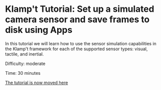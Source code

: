 # Klamp't Tutorial: Set up a simulated camera sensor and save frames to disk using Apps

In this tutorial we will learn how to use the sensor simulation capabilities in the Klamp't framework for each of the supported sensor types: visual, tactile, and inertial.

Difficulty: moderate

Time: 30 minutes


[The tutorial is now moved here](http://motion.cs.illinois.edu/software/klampt/latest/pyklampt_docs/Manual-Sensors.html#example)
